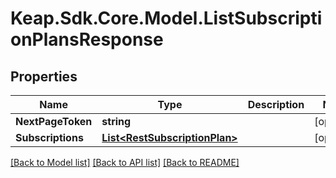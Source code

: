 # Keap.Sdk.Core.Model.ListSubscriptionPlansResponse

## Properties

Name | Type | Description | Notes
------------ | ------------- | ------------- | -------------
**NextPageToken** | **string** |  | [optional] 
**Subscriptions** | [**List&lt;RestSubscriptionPlan&gt;**](RestSubscriptionPlan.md) |  | [optional] 

[[Back to Model list]](../README.md#documentation-for-models) [[Back to API list]](../README.md#documentation-for-api-endpoints) [[Back to README]](../README.md)

